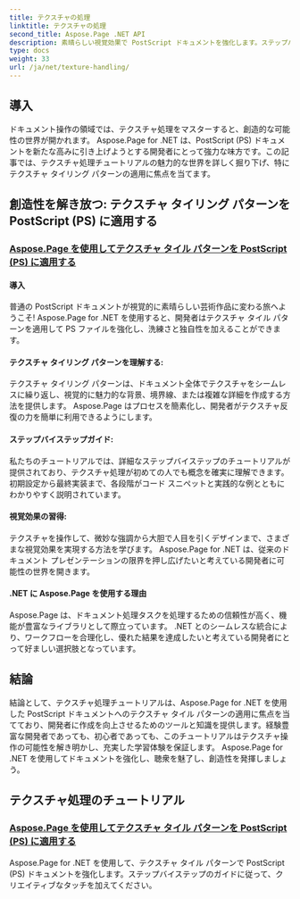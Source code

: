 ```yaml
---
title: テクスチャの処理
linktitle: テクスチャの処理
second_title: Aspose.Page .NET API
description: 素晴らしい視覚効果で PostScript ドキュメントを強化します。ステップバイステップのガイドで、Aspose.Page for .NET を使用してテクスチャ タイル パターンを適用する方法を学びます。
type: docs
weight: 33
url: /ja/net/texture-handling/
---
```

## 導入

ドキュメント操作の領域では、テクスチャ処理をマスターすると、創造的な可能性の世界が開かれます。 Aspose.Page for .NET は、PostScript (PS) ドキュメントを新たな高みに引き上げようとする開発者にとって強力な味方です。この記事では、テクスチャ処理チュートリアルの魅力的な世界を詳しく掘り下げ、特にテクスチャ タイリング パターンの適用に焦点を当てます。

## 創造性を解き放つ: テクスチャ タイリング パターンを PostScript (PS) に適用する

### [Aspose.Page を使用してテクスチャ タイル パターンを PostScript (PS) に適用する](./apply-texture-tiling-pattern-to-postscript-ps/)

#### 導入
普通の PostScript ドキュメントが視覚的に素晴らしい芸術作品に変わる旅へようこそ! Aspose.Page for .NET を使用すると、開発者はテクスチャ タイル パターンを適用して PS ファイルを強化し、洗練さと独自性を加えることができます。

#### テクスチャ タイリング パターンを理解する:
テクスチャ タイリング パターンは、ドキュメント全体でテクスチャをシームレスに繰り返し、視覚的に魅力的な背景、境界線、または複雑な詳細を作成する方法を提供します。 Aspose.Page はプロセスを簡素化し、開発者がテクスチャ反復の力を簡単に利用できるようにします。

#### ステップバイステップガイド:
私たちのチュートリアルでは、詳細なステップバイステップのチュートリアルが提供されており、テクスチャ処理が初めての人でも概念を確実に理解できます。初期設定から最終実装まで、各段階がコード スニペットと実践的な例とともにわかりやすく説明されています。

#### 視覚効果の習得:
テクスチャを操作して、微妙な強調から大胆で人目を引くデザインまで、さまざまな視覚効果を実現する方法を学びます。 Aspose.Page for .NET は、従来のドキュメント プレゼンテーションの限界を押し広げたいと考えている開発者に可能性の世界を開きます。

#### .NET に Aspose.Page を使用する理由
Aspose.Page は、ドキュメント処理タスクを処理するための信頼性が高く、機能が豊富なライブラリとして際立っています。 .NET とのシームレスな統合により、ワークフローを合理化し、優れた結果を達成したいと考えている開発者にとって好ましい選択肢となっています。

## 結論

結論として、テクスチャ処理チュートリアルは、Aspose.Page for .NET を使用した PostScript ドキュメントへのテクスチャ タイル パターンの適用に焦点を当てており、開発者に作成を向上させるためのツールと知識を提供します。経験豊富な開発者であっても、初心者であっても、このチュートリアルはテクスチャ操作の可能性を解き明かし、充実した学習体験を保証します。 Aspose.Page for .NET を使用してドキュメントを強化し、聴衆を魅了し、創造性を発揮しましょう。
## テクスチャ処理のチュートリアル
### [Aspose.Page を使用してテクスチャ タイル パターンを PostScript (PS) に適用する](./apply-texture-tiling-pattern-to-postscript-ps/)
Aspose.Page for .NET を使用して、テクスチャ タイル パターンで PostScript (PS) ドキュメントを強化します。ステップバイステップのガイドに従って、クリエイティブなタッチを加えてください。